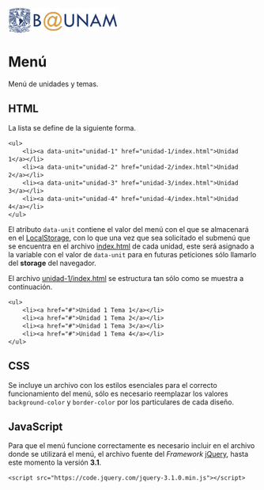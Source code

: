 ![B@UNAM](../images/b-unam.png "B@UNAM") 
# Menú
Menú de unidades y temas.

## HTML
La lista se define de la siguiente forma.
```
<ul>
	<li><a data-unit="unidad-1" href="unidad-1/index.html">Unidad 1</a></li>
	<li><a data-unit="unidad-2" href="unidad-2/index.html">Unidad 2</a></li>
	<li><a data-unit="unidad-3" href="unidad-3/index.html">Unidad 3</a></li>
	<li><a data-unit="unidad-4" href="unidad-4/index.html">Unidad 4</a></li>
</ul>
```
El atributo `data-unit` contiene el valor del menú con el que se almacenará en el [LocalStorage](http://diveinto.html5doctor.com/storage.html), con lo que una vez que sea solicitado el submenú que se encuentra en el archivo [index.html](#) de cada unidad, este será asignado a la variable con el valor de `data-unit` para en futuras peticiones sólo llamarlo del __storage__ del navegador.

El archivo [unidad-1/index.html](#) se estructura tan sólo como se muestra a continuación.
```
<ul>
	<li><a href="#">Unidad 1 Tema 1</a></li>
	<li><a href="#">Unidad 1 Tema 2</a></li>
	<li><a href="#">Unidad 1 Tema 3</a></li>
	<li><a href="#">Unidad 1 Tema 4</a></li>
</ul>
```

## CSS
Se incluye un archivo con los estilos esenciales para el correcto funcionamiento del menú, sólo es necesario reemplazar los valores `background-color` y `border-color` por los particulares de cada diseño.

## JavaScript
Para que el menú funcione correctamente es necesario incluir en el archivo donde se utilizará el menú, el archivo fuente del _Framework_ [jQuery](https://code.jquery.com/jquery-3.1.0.min.js), hasta este momento la versión __3.1__.
```
<script src="https://code.jquery.com/jquery-3.1.0.min.js"></script>
```